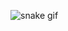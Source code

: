 ![snake gif](https://github.com/Deny-santos/deny-santos/blob/output/github-contribution-grid-snake.gif)
